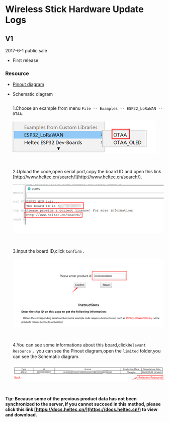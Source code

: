 # Wireless Stick  Hardware Update Logs

## V1

2017-6-1 public sale

- First release

### Resource

- [Pinout diagram](http://resource.heltec.cn/download/Wireless_Stick/Wireless_Stick.pdf)

- Schematic diagram

  ```Tip:: The schematic diagram of Wireless Stick is restricted technical data,it will become downloadable after purchase.Please refer to the following steps.
  
  ```

  1.Choose an example from menu `File -- Examples -- ESP32_LoRaWAN -- OTAA`.

  ![](img/01.png)

  &nbsp;

  2.Upload the code,open serial port,copy the board ID and open this link  [http://www.heltec.cn/search/](http://www.heltec.cn/search/).

  ![](img/02.png)

  &nbsp;

  3.Input the board ID,click `Confirm` .

  ![](img/03.png)

  &nbsp;

  4.You can see some informations about this board,click`Relevant Resource` ，you can see the Pinout diagram,open the `limited` folder,you can see the Schematic diagram.

  ![](img/04.png)


&nbsp;

**Tip: Because some of the previous product data has not been synchronized to the server, if you cannot succeed in this method, please click this link [https://docs.heltec.cn/](https://docs.heltec.cn/) to view and download.**

